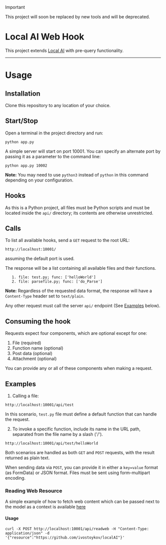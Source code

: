 > [!IMPORTANT]
> This project will soon be replaced by new tools and will be deprecated.
>
# Local AI Web Hook

This project extends [Local AI](https://github.com/ivostoykov/localAI) with pre-query functionality.

---

# Usage

## Installation
Clone this repository to any location of your choice.

## Start/Stop
Open a terminal in the project directory and run:


```
python app.py
```

A simple server will start on port 10001. You can specify an alternate port by passing it as a parameter to the command line:

```
python app.py 10002
```

**Note:** You may need to use `python3` instead of `python` in this command depending on your configuration.

## Hooks
As this is a Python project, all files must be Python scripts and must be located inside the `api/` directory; its contents are otherwise unrestricted.

## Calls

To list all available hooks, send a `GET` request to the root URL:

```
http://localhost:10001/
```

assuming the default port is used.

The response will be a list containing all available files and their functions.
```
   1. file: test.py; func: ['helloWorld']
   2. file: parsefile.py; func: ['do_Parse']
```

**Note:** Regardless of the requested data format, the response will have a `Content-Type` header set to `text/plain`.

Any other request must call the server `api/` endpoint (See [Examples](#examples) below).

## Consuming the hook

Requests expect four components, which are optional except for one:
1. File (required)
2. Function name (optional)
3. Post data (optional)
4. Attachment (optional)

You can provide any or all of these components when making a request.

## Examples

1. Calling a file:
```
http://localhost:10001/api/test
```

In this scenario, `test.py` file must define a default function that can handle the request.

2. To invoke a specific function, include its name in the URL path, separated from the file name by a slash ('/').

```
http://localhost:10001/api/test/helloWorld
```

Both scenarios are handled as both `GET` and `POST` requests, with the result returned as plain text.

When sending data via `POST`, you can provide it in either a `key=value` format (as FormData) or JSON format. Files must be sent using form-multipart encoding.

### Reading Web Resource

A simple example of how to fetch web content which can be passed next to the model as a context is available [here](api/readweb.py)

#### Usage

```
curl -X POST http://localhost:10001/api/readweb -H "Content-Type: application/json" -d '{"resource":"https://github.com/ivostoykov/localAI"}'
```
